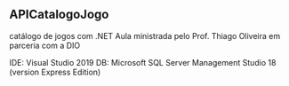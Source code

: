 ## APICatalogoJogo

catálogo de jogos com .NET
Aula ministrada pelo Prof. Thiago Oliveira em parceria com a DIO

IDE: Visual Studio 2019
DB: Microsoft SQL Server Management Studio 18 (version Express Edition)
